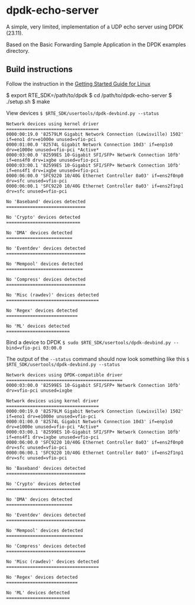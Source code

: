 # dpdk-echo-server

A simple, very limited, implementation of a UDP echo server using DPDK (23.11).

Based on the Basic Forwarding Sample Application in the DPDK examples directory.

## Build instructions
Follow the instruction in the [Getting Started Guide for Linux](https://doc.dpdk.org/guides/linux_gsg/index.html)


$ export RTE_SDK=/path/to/dpdk
$ cd /path/to/dpdk-echo-server
$ ./setup.sh
$ make

View devices
`$ $RTE_SDK/usertools/dpdk-devbind.py --status`

    Network devices using kernel driver
    ===================================
    0000:00:19.0 '82579LM Gigabit Network Connection (Lewisville) 1502' if=eno1 drv=e1000e unused=vfio-pci 
    0000:01:00.0 '82574L Gigabit Network Connection 10d3' if=enp1s0 drv=e1000e unused=vfio-pci *Active*
    0000:03:00.0 '82599ES 10-Gigabit SFI/SFP+ Network Connection 10fb' if=ens4f0 drv=ixgbe unused=vfio-pci 
    0000:03:00.1 '82599ES 10-Gigabit SFI/SFP+ Network Connection 10fb' if=ens4f1 drv=ixgbe unused=vfio-pci 
    0000:06:00.0 'SFC9220 10/40G Ethernet Controller 0a03' if=ens2f0np0 drv=sfc unused=vfio-pci 
    0000:06:00.1 'SFC9220 10/40G Ethernet Controller 0a03' if=ens2f1np1 drv=sfc unused=vfio-pci 
    
    No 'Baseband' devices detected
    ==============================
    
    No 'Crypto' devices detected
    ============================
    
    No 'DMA' devices detected
    =========================
    
    No 'Eventdev' devices detected
    ==============================
    
    No 'Mempool' devices detected
    =============================
    
    No 'Compress' devices detected
    ==============================
    
    No 'Misc (rawdev)' devices detected
    ===================================
    
    No 'Regex' devices detected
    ===========================
    
    No 'ML' devices detected
    ========================

Bind a device to DPDK
`$ sudo $RTE_SDK/usertools/dpdk-devbind.py --bind=vfio-pci 03:00.0`

The output of the `--status` command should now look something like this
`$ $RTE_SDK/usertools/dpdk-devbind.py --status`

    Network devices using DPDK-compatible driver
    ============================================
    0000:03:00.0 '82599ES 10-Gigabit SFI/SFP+ Network Connection 10fb' drv=vfio-pci unused=ixgbe
    
    Network devices using kernel driver
    ===================================
    0000:00:19.0 '82579LM Gigabit Network Connection (Lewisville) 1502' if=eno1 drv=e1000e unused=vfio-pci 
    0000:01:00.0 '82574L Gigabit Network Connection 10d3' if=enp1s0 drv=e1000e unused=vfio-pci *Active*
    0000:03:00.1 '82599ES 10-Gigabit SFI/SFP+ Network Connection 10fb' if=ens4f1 drv=ixgbe unused=vfio-pci 
    0000:06:00.0 'SFC9220 10/40G Ethernet Controller 0a03' if=ens2f0np0 drv=sfc unused=vfio-pci 
    0000:06:00.1 'SFC9220 10/40G Ethernet Controller 0a03' if=ens2f1np1 drv=sfc unused=vfio-pci 
    
    No 'Baseband' devices detected
    ==============================
    
    No 'Crypto' devices detected
    ============================
    
    No 'DMA' devices detected
    =========================
    
    No 'Eventdev' devices detected
    ==============================
    
    No 'Mempool' devices detected
    =============================
    
    No 'Compress' devices detected
    ==============================
    
    No 'Misc (rawdev)' devices detected
    ===================================
    
    No 'Regex' devices detected
    ===========================
    
    No 'ML' devices detected
    ========================

